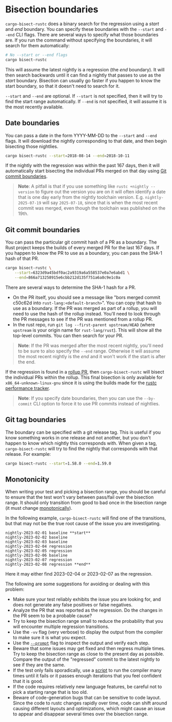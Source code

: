 # Bisection boundaries

`cargo-bisect-rustc` does a binary search for the regression using a *start* and *end* boundary.
You can specify these boundaries with the `--start` and `--end` CLI flags.
There are several ways to specify what those boundaries are.
If you run the command without specifying the boundaries, it will search for them automatically:

```sh
# No --start or --end flags
cargo bisect-rustc
```

This will assume the latest nightly is a regression (the *end* boundary).
It will then search backwards until it can find a nightly that passes to use as the *start* boundary.
Bisection can usually go faster if you happen to know the start boundary, so that it doesn't need to search for it.

`--start` and `--end` are optional.
If `--start` is not specified, then it will try to find the start range automatically.
If `--end` is not specified, it will assume it is the most recently available.

## Date boundaries

You can pass a date in the form YYYY-MM-DD to the `--start` and `--end` flags.
It will download the nightly corresponding to that date, and then begin bisecting those nightlies.

```sh
cargo bisect-rustc --start=2018-08-14 --end=2018-10-11
```

If the nightly with the regression was within the past 167 days, then it will automatically start bisecting the individual PRs merged on that day using [Git commit boundaries](#git-commit-boundaries).

> **Note**: A pitfall is that if you use something like `rustc +nightly --version` to figure out the version you are on it will often identify a date that is one day early from the nightly toolchain version. E.g. `nightly-2025-07-19` will say `2025-07-18`, since that is when the most recent commit was merged, even though the toolchain was published on the 19th.

## Git commit boundaries

You can pass the particular git commit hash of a PR as a boundary.
The Rust project keeps the builds of every merged PR for the last 167 days.
If you happen to know the PR to use as a boundary, you can pass the SHA-1 hash of that PR.

```sh
cargo bisect-rustc \
    --start=6323d9a45bdf0ac2a9319a6a558537e0a7e6abd1 \
    --end=866a713258915e6cbb212d135f751a6a8c9e1c0a
```

There are several ways to determine the SHA-1 hash for a PR.

- On the PR itself, you should see a message like "bors merged commit c50c62d into `rust-lang:<default-branch>`".
  You can copy that hash to use as a boundary.
  If the PR was merged as part of a rollup, you will need to use the hash of the rollup instead.
  You'll need to look through the PR messages to see if the PR was mentioned from a rollup PR.
- In the rust repo, run `git log --first-parent upstream/HEAD` (where `upstream` is your origin name for `rust-lang/rust`).
  This will show all the top-level commits.
  You can then search for your PR.

> **Note**: If the PR was merged after the most recent nightly, you'll need to be sure to also specify the `--end` range.
> Otherwise it will assume the most recent nightly is the *end* and it won't work if the start is after the end.

If the regression is found in a [rollup PR], then `cargo-bisect-rustc` will bisect the individual PRs within the rollup.
This final bisection is only available for `x86_64-unknown-linux-gnu` since it is using the builds made for the [rustc performance tracker].

> **Note**: If you specify date boundaries, then you can use the `--by-commit` CLI option to force it to use PR commits instead of nightlies.

[rollup PR]: https://forge.rust-lang.org/release/rollups.html
[rustc performance tracker]: https://perf.rust-lang.org/

## Git tag boundaries

The boundary can be specified with a git release tag.
This is useful if you know something works in one release and not another, but you don't happen to know which nightly this corresponds with.
When given a tag, `cargo-bisect-rustc` will try to find the nightly that corresponds with that release.
For example:

```sh
cargo bisect-rustc --start=1.58.0 --end=1.59.0
```

## Monotonicity

When writing your test and picking a bisection range, you should be careful to ensure that the test won't vary between pass/fail over the bisection range.
It should only transition from good to bad once in the bisection range (it must change
[monotonically]).

In the following example, `cargo-bisect-rustc` will find one of the transitions, but that may not be the true root cause of the issue you are investigating.

```text
nightly-2023-02-01 baseline **start**
nightly-2023-02-02 baseline
nightly-2023-02-03 baseline
nightly-2023-02-04 regression
nightly-2023-02-05 regression
nightly-2023-02-06 baseline
nightly-2023-02-07 regression
nightly-2023-02-08 regression **end**
```

Here it may either find 2023-02-04 or 2023-02-07 as the regression.

The following are some suggestions for avoiding or dealing with this problem:

- Make sure your test reliably exhibits the issue you are looking for, and does not generate any false positives or false negatives.
- Analyze the PR that was reported as the regression.
  Do the changes in the PR seem to be a probable cause?
- Try to keep the bisection range small to reduce the probability that you will encounter multiple regression transitions.
- Use the `-vv` flag (very verbose) to display the output from the compiler to make sure it is what you expect.
- Use the [`--prompt`](tutorial.md#testing-interactively) flag to inspect the output and verify each step.
- Beware that some issues may get fixed and then regress multiple times.
  Try to keep the bisection range as close to the present day as possible.
  Compare the output of the "regressed" commit to the latest nightly to see if they are the same.
- If the test only fails sporadically, use a [script](examples/flaky.md) to run the compiler many times until it fails or it passes enough iterations that you feel confident that it is good.
- If the code requires relatively new language features, be careful not to pick a starting range that is too old.
- Beware of code-generation bugs that can be sensitive to code layout.
  Since the code to rustc changes rapidly over time, code can shift around causing different layouts and optimizations, which might cause an issue to appear and disappear several times over the bisection range.

[monotonically]: https://en.wikipedia.org/wiki/Bisection_(software_engineering)#Monotonicity
